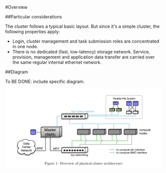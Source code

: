 #Overview

##Particular considerations

The cluster follows a typical basic layout. But since it's a simple cluster, the following properties apply:

* Login, cluster management and task submission roles are concentrated in one node.
* There is no dedicated (fast, low-latency) storage network. Service, provision, management and application data transfer are carried over the same regular internal ethernet network. 

##Diagram

To BE DONE: include specific diagram.

![Generic Diagram](img/generaldiag.png)